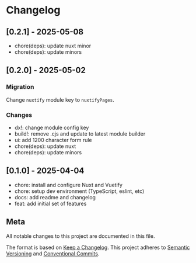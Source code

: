 # Changelog

## [0.2.1] - 2025-05-08

- chore(deps): update nuxt minor
- chore(deps): update minors

## [0.2.0] - 2025-05-02

### Migration

Change `nuxtify` module key to `nuxtifyPages`.

### Changes

- dx!: change module config key
- build!: remove .cjs and update to latest module builder
- ui: add 1200 character form rule
- chore(deps): update nuxt
- chore(deps): update minors

## [0.1.0] - 2025-04-04

- chore: install and configure Nuxt and Vuetify
- chore: setup dev environment (TypeScript, eslint, etc)
- docs: add readme and changelog
- feat: add initial set of features

## Meta

All notable changes to this project are documented in this file.

The format is based on [Keep a Changelog](https://keepachangelog.com/en/1.0.0/).
This project adheres to [Semantic Versioning](https://semver.org/spec/v2.0.0.html) and [Conventional Commits](https://www.conventionalcommits.org/).
